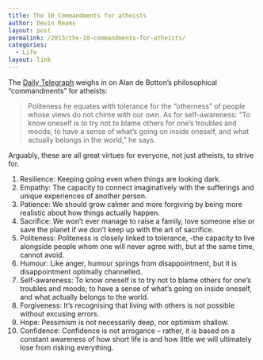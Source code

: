 ```yaml
---
title: The 10 Commandments for atheists
author: Devin Reams
layout: post
permalink: /2013/the-10-commandments-for-atheists/
categories:
  - Life
layout: link
---
```

The [Daily Telegraph][1] weighs in on Alan de Botton&#8217;s philosophical &#8220;commandments&#8221; for atheists:

> Politeness he equates with tolerance for the &#8220;otherness&#8221; of people whose views do not chime with our own. As for self-awareness: &#8220;To know oneself is to try not to blame others for one&#8217;s troubles and moods; to have a sense of what&#8217;s going on inside oneself, and what actually belongs in the world,&#8221; he says. 

Arguably, these are all great virtues for everyone, not just atheists, to strive for.

1.  Resilience: Keeping going even when things are looking dark.
2.  Empathy: The capacity to connect imaginatively with the sufferings and unique experiences of another person.
3.  Patience: We should grow calmer and more forgiving by being more realistic about how things actually happen.
4.  Sacrifice: We won&#8217;t ever manage to raise a family, love someone else or save the planet if we don&#8217;t keep up with the art of sacrifice.
5.  Politeness: Politeness is closely linked to tolerance, -the capacity to live alongside people whom one will never agree with, but at the same time, cannot avoid.
6.  Humour: Like anger, humour springs from disappointment, but it is disappointment optimally channelled.
7.  Self-awareness: To know oneself is to try not to blame others for one&#8217;s troubles and moods; to have a sense of what&#8217;s going on inside oneself, and what actually belongs to the world.
8.  Forgiveness: It&#8217;s recognising that living with others is not possible without excusing errors.
9.  Hope: Pessimism is not necessarily deep, nor optimism shallow.
10. Confidence: Confidence is not arrogance &#8211; rather, it is based on a constant awareness of how short life is and how little we will ultimately lose from risking everything.

 [1]: http://www.theage.com.au/lifestyle/life/the-10-commandments-for-atheists-20130205-2dw83.html